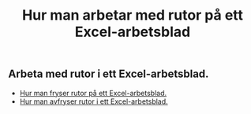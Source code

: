 ﻿---
title: Hur man arbetar med rutor på ett Excel-arbetsblad
second_title: Documen
linktitle: Ruta
type: docs
url: /sv/worksheets/panes/
keywords: How to work with panes on an Excel worksheet
description: Aspose.Cells Cloud REST API stöder arbete med paneler på ett Excel-arbetsblad. SDK stöder olika typer av utvecklingsspråk. Dessa inkluderar Android, C#, Go, Java, NodeJS, Perl, PHP, Python, Ruby och Swift.
weight: 20
kwords: Excel, Office Moln, REST API, Kalkylblad, PDF, CSV, Json, Markdown, Hur man arbetar med paneler i ett Excel-kalkylblad
---
## Arbeta med rutor i ett Excel-arbetsblad.

- [Hur man fryser rutor på ett Excel-arbetsblad.](/cells/sv/worksheets/panes/freeze/) 
- [Hur man avfryser rutor i ett Excel-arbetsblad.](/cells/sv/worksheets/panes/unfreeze/) 


